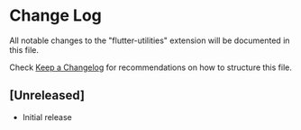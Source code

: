 # Change Log

All notable changes to the "flutter-utilities" extension will be documented in this file.

Check [Keep a Changelog](http://keepachangelog.com/) for recommendations on how to structure this file.

## [Unreleased]

- Initial release